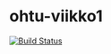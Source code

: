 # ohtu-viikko1
[![Build Status](https://travis-ci.org/jupste/ohtu-viikko1.svg?branch=master)](https://travis-ci.org/jupste/ohtu-viikko1)